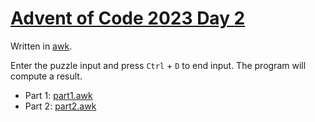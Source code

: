 # [Advent of Code 2023 Day 2](https://adventofcode.com/2023/day/2)

Written in [awk](https://en.wikipedia.org/wiki/AWK).

Enter the puzzle input and press `Ctrl` + `D` to end input. The program will compute a result.

  * Part 1: [part1.awk](part1.awk)
  * Part 2: [part2.awk](part2.awk)
